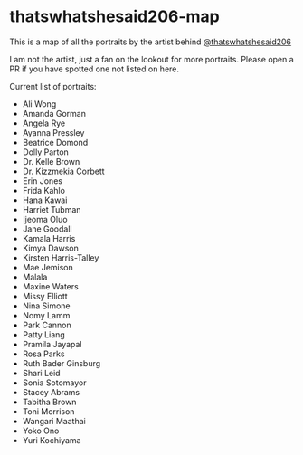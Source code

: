 # thatswhatshesaid206-map

This is a map of all the portraits by the artist behind
[@thatswhatshesaid206](https://www.instagram.com/thatswhatshesaid206/?igshid=8ksn37ti7f65)

I am not the artist, just a fan on the lookout for more portraits.
Please open a PR if you have spotted one not listed on here.

Current list of portraits:

- Ali Wong
- Amanda Gorman
- Angela Rye
- Ayanna Pressley
- Beatrice Domond
- Dolly Parton
- Dr. Kelle Brown
- Dr. Kizzmekia Corbett
- Erin Jones
- Frida Kahlo
- Hana Kawai
- Harriet Tubman
- Ijeoma Oluo
- Jane Goodall
- Kamala Harris
- Kimya Dawson
- Kirsten Harris-Talley
- Mae Jemison
- Malala
- Maxine Waters
- Missy Elliott
- Nina Simone
- Nomy Lamm
- Park Cannon
- Patty Liang
- Pramila Jayapal
- Rosa Parks
- Ruth Bader Ginsburg
- Shari Leid
- Sonia Sotomayor
- Stacey Abrams
- Tabitha Brown
- Toni Morrison
- Wangari Maathai
- Yoko Ono
- Yuri Kochiyama
